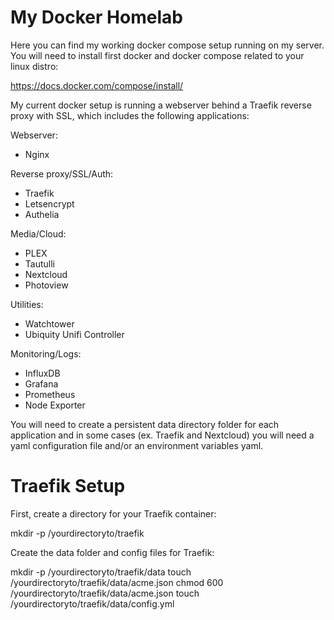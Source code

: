 # **My Docker Homelab**

Here you can find my working docker compose setup running on my server.
You will need to install first docker and docker compose related to your linux distro:

https://docs.docker.com/compose/install/

My current docker setup is running  a webserver behind a Traefik reverse proxy with SSL, which includes the following applications:

Webserver:
- Nginx

Reverse proxy/SSL/Auth:
- Traefik
- Letsencrypt
- Authelia

Media/Cloud:
- PLEX
- Tautulli
- Nextcloud
- Photoview

Utilities:
- Watchtower
- Ubiquity Unifi Controller

Monitoring/Logs:
- InfluxDB
- Grafana
- Prometheus
- Node Exporter

You will need to create a persistent data directory folder for each application and in some cases (ex. Traefik and Nextcloud) you will need a yaml configuration file and/or an environment variables yaml.

# **Traefik Setup**

First, create a directory for your Traefik container:

mkdir -p /yourdirectoryto/traefik

Create the data folder and config files for Traefik:

mkdir -p /yourdirectoryto/traefik/data
touch /yourdirectoryto/traefik/data/acme.json
chmod 600 /yourdirectoryto/traefik/data/acme.json
touch /yourdirectoryto/traefik/data/config.yml
